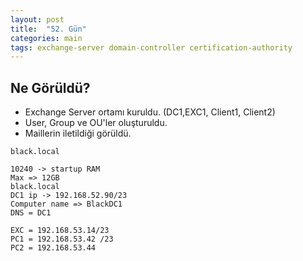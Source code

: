 ```yaml
---
layout: post
title:  "52. Gün"
categories: main
tags: exchange-server domain-controller certification-authority
---
```



## Ne Görüldü?

* Exchange Server ortamı kuruldu. (DC1,EXC1, Client1, Client2)
* User, Group ve OU'ler oluşturuldu.
* Maillerin iletildiği görüldü.

```
black.local

10240 -> startup RAM
Max => 12GB
black.local
DC1 ip -> 192.168.52.90/23
Computer name => BlackDC1
DNS = DC1

EXC = 192.168.53.14/23
PC1 = 192.168.53.42 /23
PC2 = 192.168.53.44
```
